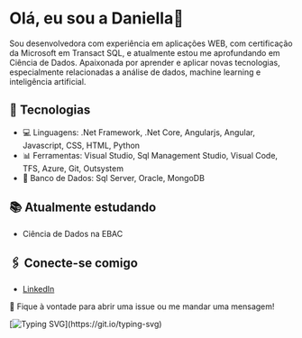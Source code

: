 # Olá, eu sou a Daniella👋

Sou desenvolvedora com experiência em aplicações WEB, com certificação da Microsoft em Transact SQL, e atualmente estou me aprofundando em Ciência de Dados. Apaixonada por aprender e aplicar novas tecnologias, especialmente relacionadas a análise de dados, machine learning e inteligência artificial.

## 🚀 Tecnologias
- 💻 Linguagens: .Net Framework, .Net Core, Angularjs, Angular, Javascript, CSS, HTML, Python
- 📊 Ferramentas: Visual Studio, Sql Management Studio, Visual Code, TFS, Azure, Git, Outsystem
- 💾 Banco de Dados: Sql Server, Oracle, MongoDB

## 📚 Atualmente estudando
- Ciência de Dados na EBAC

## 🖇️ Conecte-se comigo
- [LinkedIn](https://www.linkedin.com/in/daniella-sampaio-bucheroni-98b04b49/)

💬 Fique à vontade para abrir uma issue ou me mandar uma mensagem!

[![Typing SVG](https://readme-typing-svg.herokuapp.com?font=Fira+Code&size=17&pause=1000&color=F722BD&width=435&lines=it's+not+what+the+world+holds+for+you;it's+what+you+bring+to+it!)](https://git.io/typing-svg)
